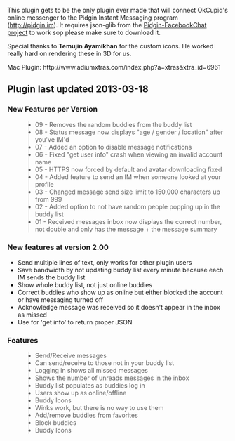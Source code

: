 <p>This plugin gets to be the only plugin ever made that will connect OkCupid's online messenger to the Pidgin Instant Messaging program (<a href='http://pidgin.im'>http://pidgin.im</a>). It requires json-glib from the <a href='http://pidgin-facebookchat.googlecode.com'>Pidgin-FacebookChat project</a> to work sop please make sure to download it.</p>
<p>Special thanks to <strong>Temujin Ayamikhan</strong> for the custom icons. He worked really hard on rendering these in 3D for us.</p>
Mac Plugin: http://www.adiumxtras.com/index.php?a=xtras&xtra_id=6961
<h2>Plugin last updated 2013-03-18</h2>
<h3>New Features per Version</h3>
<ul>
<blockquote><li>09 - Removes the random buddies from the buddy list</li>
<li>08 - Status message now displays "age / gender / location" after you've IM'd</li>
<li>07 - Added an option to disable message notifications</li>
<li>06 - Fixed "get user info" crash when viewing an invalid account name</li>
<li>05 - HTTPS now forced by default and avatar downloading fixed</li>
<li>04 - Added feature to send an IM when someone looked at your profile</li>
<li>03 - Changed message send size limit to 150,000 characters up from 999</li>
<li>02 - Added option to not have random people popping up in the buddy list</li>
<li>01 - Received messages inbox now displays the correct number, not double and only has the message + the message summary</li>
</ul>
<h3>New features at version 2.00</h3>
<ul>
<li>Send multiple lines of text, only works for other plugin users</li>
<li>Save bandwidth by not updating buddy list every minute because each IM sends the buddy list</li>
<li>Show whole buddy list, not just online buddies</li>
<li>Correct buddies who show up as online but either blocked the account or have messaging turned off</li>
<li>Acknowledge message was received so it doesn't appear in the inbox as missed</li>
<li>Use for 'get info' to return proper JSON</li>
</ul>
<h3>Features</h3>
<ul>
</blockquote><blockquote><li>Send/Receive messages</li>
<li>Can send/receive to those not in your buddy list</li>
<li>Logging in shows all missed messages</li>
<li>Shows the number of unreads messages in the inbox</li>
<li>Buddy list populates as buddies log in</li>
<li>Users show up as online/offline</li>
<li>Buddy Icons</li>
<li>Winks work, but there is no way to use them</li>
<li>Add/remove buddies from favorites</li>
<li>Block buddies</li>
<li>Buddy Icons</li>
</ul>